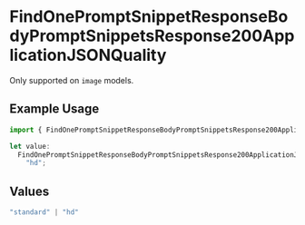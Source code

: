 # FindOnePromptSnippetResponseBodyPromptSnippetsResponse200ApplicationJSONQuality

Only supported on `image` models.

## Example Usage

```typescript
import { FindOnePromptSnippetResponseBodyPromptSnippetsResponse200ApplicationJSONQuality } from "orq-poc-typescript-multi-env-version/models/operations";

let value:
  FindOnePromptSnippetResponseBodyPromptSnippetsResponse200ApplicationJSONQuality =
    "hd";
```

## Values

```typescript
"standard" | "hd"
```